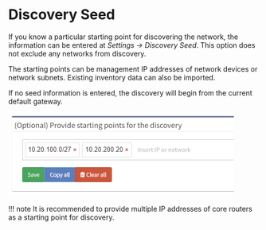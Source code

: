 # Discovery Seed

If you know a particular starting point for discovering the network, the
information can be entered at *Settings → Discovery Seed*. This option
does not exclude any networks from discovery.

The starting points can be management IP addresses of network devices or
network subnets. Existing inventory data can also be imported.

If no seed information is entered, the discovery will begin from the
current default gateway.

![Discovery seed](discovery_seed.png)

!!! note
    It is recommended to provide multiple IP addresses of core routers as a
    starting point for discovery.
